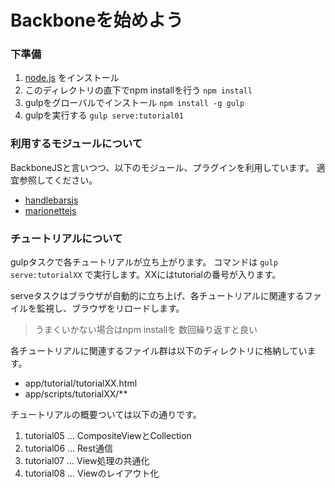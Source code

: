 # Backboneを始めよう

### 下準備

1. [node.js](https://nodejs.org/en/) をインストール 
1. このディレクトリの直下でnpm installを行う
``` npm install ```
1. gulpをグローバルでインストール 
``` npm install -g gulp ```
1. gulpを実行する ```gulp serve:tutorial01```

### 利用するモジュールについて

BackboneJSと言いつつ、以下のモジュール、プラグインを利用しています。
適宜参照してください。

* [handlebarsjs](http://handlebarsjs.com/)
* [marionettejs](http://marionettejs.com/)

### チュートリアルについて

gulpタスクで各チュートリアルが立ち上がります。
コマンドは ``` gulp serve:tutorialXX ``` で実行します。XXにはtutorialの番号が入ります。

serveタスクはブラウザが自動的に立ち上げ、各チュートリアルに関連するファイルを監視し、ブラウザをリロードします。
> うまくいかない場合はnpm installを 数回繰り返すと良い

各チュートリアルに関連するファイル群は以下のディレクトリに格納しています。

* app/tutorial/tutorialXX.html
* app/scripts/tutorialXX/**

チュートリアルの概要ついては以下の通りです。

1. tutorial05 ... CompositeViewとCollection
1. tutorial06 ... Rest通信
1. tutorial07 ... View処理の共通化
1. tutorial08 ... Viewのレイアウト化

